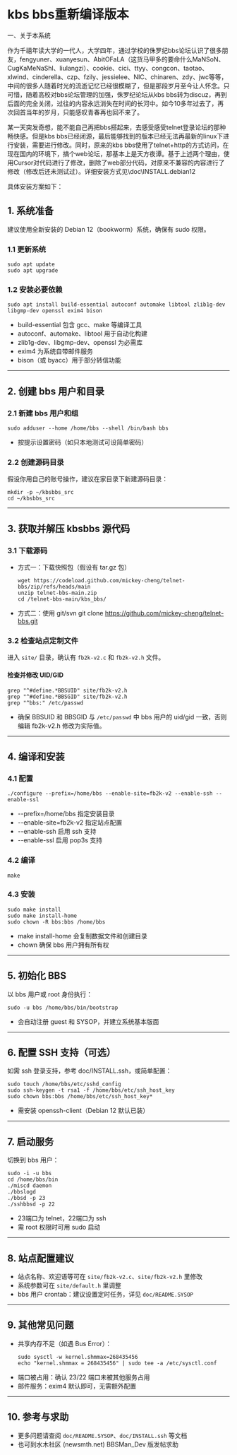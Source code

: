 # kbs bbs重新编译版本

一、关于本系统

作为千禧年读大学的一代人，大学四年，通过学校的侏罗纪bbs论坛认识了很多朋友，fengyuner、xuanyesun、AbitOFaLA（这货马甲多的要命什么MaNSoN、CugKaMeNaShl、liulangzi）、cookie、cici、ttyy、congcon、taotao、xlwind、cinderella、czp、fzily、jessielee、NIC、chinaren、zdy、jwc等等，中间的很多人随着时光的流逝记忆已经很模糊了，但是那段岁月至今让人怀念。只可惜，随着高校对bbs论坛管理的加强，侏罗纪论坛从kbs bbs转为discuz，再到后面的完全关闭，过往的内容永远消失在时间的长河中。如今10多年过去了，再次回首当年的岁月，只能感叹青春再也回不来了。

某一天突发奇想，能不能自己再把bbs搭起来，去感受感受telnet登录论坛的那种畅快感。但是kbs bbs已经闭源，最后能够找到的版本已经无法再最新的linux下进行安装，需要进行修改。同时，原来的kbs bbs使用了telnet+http的方式访问，在现在国内的环境下，搞个web论坛，那基本上是天方夜谭。基于上述两个理由，使用Cursor对代码进行了修改，删除了web部分代码，对原来不兼容的内容进行了修改（修改后还未测试过）。详细安装方式见\doc\INSTALL.debian12

具体安装方案如下：

## 1. 系统准备

建议使用全新安装的 Debian 12（bookworm）系统，确保有 sudo 权限。

### 1.1 更新系统

```
sudo apt update
sudo apt upgrade
```

### 1.2 安装必要依赖

```
sudo apt install build-essential autoconf automake libtool zlib1g-dev libgmp-dev openssl exim4 bison
```

- build-essential 包含 gcc、make 等编译工具
- autoconf、automake、libtool 用于自动化构建
- zlib1g-dev、libgmp-dev、openssl 为必需库
- exim4 为系统自带邮件服务
- bison（或 byacc）用于部分转信功能

---

## 2. 创建 bbs 用户和目录

### 2.1 新建 bbs 用户和组

```
sudo adduser --home /home/bbs --shell /bin/bash bbs
```

- 按提示设置密码（如只本地测试可设简单密码）

### 2.2 创建源码目录

假设你用自己的账号操作，建议在家目录下新建源码目录：

```
mkdir -p ~/kbsbbs_src
cd ~/kbsbbs_src
```

---

## 3. 获取并解压 kbsbbs 源代码

### 3.1 下载源码

- 方式一：下载快照包（假设有 tar.gz 包）
  ```
  wget https://codeload.github.com/mickey-cheng/telnet-bbs/zip/refs/heads/main
  unzip telnet-bbs-main.zip
  cd /telnet-bbs-main/kbs_bbs/
  ```
- 方式二：使用 git/svn
git clone https://github.com/mickey-cheng/telnet-bbs.git

### 3.2 检查站点定制文件

进入 `site/` 目录，确认有 `fb2k-v2.c` 和 `fb2k-v2.h` 文件。

#### 检查并修改 UID/GID

```
grep "^#define.*BBSUID" site/fb2k-v2.h
grep "^#define.*BBSGID" site/fb2k-v2.h
grep "^bbs:" /etc/passwd
```

- 确保 BBSUID 和 BBSGID 与 `/etc/passwd` 中 bbs 用户的 uid/gid 一致，否则编辑 fb2k-v2.h 修改为实际值。

---

## 4. 编译和安装

### 4.1 配置

```
./configure --prefix=/home/bbs --enable-site=fb2k-v2 --enable-ssh --enable-ssl
```

- --prefix=/home/bbs 指定安装目录
- --enable-site=fb2k-v2 指定站点配置
- --enable-ssh 启用 ssh 支持
- --enable-ssl 启用 pop3s 支持

### 4.2 编译

```
make
```

### 4.3 安装

```
sudo make install
sudo make install-home
sudo chown -R bbs:bbs /home/bbs
```

- make install-home 会复制数据文件和创建目录
- chown 确保 bbs 用户拥有所有权

---

## 5. 初始化 BBS

以 bbs 用户或 root 身份执行：

```
sudo -u bbs /home/bbs/bin/bootstrap
```

- 会自动注册 guest 和 SYSOP，并建立系统基本版面

---

## 6. 配置 SSH 支持（可选）

如需 ssh 登录支持，参考 doc/INSTALL.ssh，或简单配置：

```
sudo touch /home/bbs/etc/sshd_config
sudo ssh-keygen -t rsa1 -f /home/bbs/etc/ssh_host_key
sudo chown bbs:bbs /home/bbs/etc/ssh_host_key*
```

- 需安装 openssh-client（Debian 12 默认已装）

---

## 7. 启动服务

切换到 bbs 用户：

```
sudo -i -u bbs
cd /home/bbs/bin
./miscd daemon
./bbslogd
./bbsd -p 23
./sshbbsd -p 22
```

- 23端口为 telnet，22端口为 ssh
- 需 root 权限时可用 sudo 启动

---

## 8. 站点配置建议

- 站点名称、欢迎语等可在 `site/fb2k-v2.c`、`site/fb2k-v2.h` 里修改
- 系统参数可在 `site/default.h` 里调整
- bbs 用户 crontab：建议设置定时任务，详见 `doc/README.SYSOP`

---

## 9. 其他常见问题

- 共享内存不足（如遇 Bus Error）：
  ```
  sudo sysctl -w kernel.shmmax=268435456
  echo "kernel.shmmax = 268435456" | sudo tee -a /etc/sysctl.conf
  ```
- 端口被占用：确认 23/22 端口未被其他服务占用
- 邮件服务：exim4 默认即可，无需额外配置

---

## 10. 参考与求助

- 更多问题请查阅 `doc/README.SYSOP`、`doc/INSTALL.ssh` 等文档
- 也可到水木社区 (newsmth.net) BBSMan_Dev 版发帖求助

